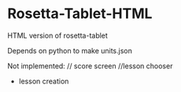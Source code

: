 # Rosetta-Tablet-HTML
HTML version of rosetta-tablet

Depends on python to make units.json

Not implemented:
// score screen
//lesson chooser
- lesson creation
